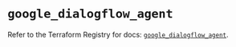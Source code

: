# `google_dialogflow_agent`

Refer to the Terraform Registry for docs: [`google_dialogflow_agent`](https://registry.terraform.io/providers/hashicorp/google/5.26.0/docs/resources/dialogflow_agent).
